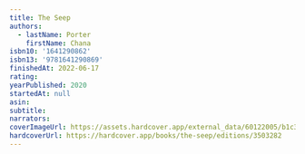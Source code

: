 ```yaml
---
title: The Seep
authors:
  - lastName: Porter
    firstName: Chana
isbn10: '1641290862'
isbn13: '9781641290869'
finishedAt: 2022-06-17
rating:
yearPublished: 2020
startedAt: null
asin:
subtitle:
narrators:
coverImageUrl: https://assets.hardcover.app/external_data/60122005/b1c35b1508f9a8ad69d712f783c81fbae36d6d2f.jpeg
hardcoverUrl: https://hardcover.app/books/the-seep/editions/3503282
---
```

